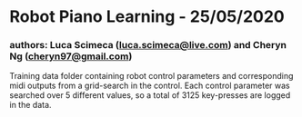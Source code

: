 # Robot Piano Learning - 25/05/2020

### authors: Luca Scimeca (luca.scimeca@live.com) and Cheryn Ng (cheryn97@gmail.com)

Training data folder containing robot control parameters and corresponding midi outputs from a grid-search in the control. Each control parameter was searched over 5 different values, so a total of 3125 key-presses are logged in the data.